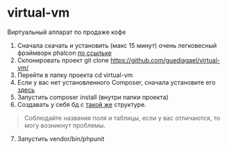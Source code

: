 # virtual-vm
Виртуальный аппарат по продаже кофе 
1. Сначала скачать и установить (макс 15 минут) очень легковесный фрэймворк phalcon [по ссыльке](https://phalconphp.com/en/download/ "Phalcon framework download") 
2. Склонировать проект git clone https://github.com/guediagael/virtual-vm/ 
3. Перейти в папку проекта cd virtual-vm 
4. Если у вас нет установленного Composer, сначала установите его [здесь](https://getcomposer.org/download/)
5. Запустить composer install (внутри папки проекта) 
6. Cоздавать у себя бд с [такой же](https://drive.google.com/open?id=0B53XQ45SPFEqeVZ2a1JSZEpIRDA) структуре. 
  > Соблюдайте названия поля и таблицы, если у вас отличаются, то могу возникнут проблемы. 
7. Запустить vendor/bin/phpunit 
